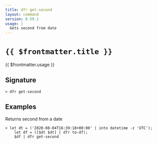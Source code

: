 ```yaml
---
title: dfr get-second
layout: command
version: 0.59.1
usage: |
  Gets second from date
---
```


# `{{ $frontmatter.title }}`

<div style='white-space: pre-wrap;'>{{ $frontmatter.usage }}</div>

## Signature

`> dfr get-second `

## Examples

Returns second from a date

```shell
> let dt = ('2020-08-04T16:39:18+00:00' | into datetime -z 'UTC');
    let df = ([$dt $dt] | dfr to-df);
    $df | dfr get-second
```
